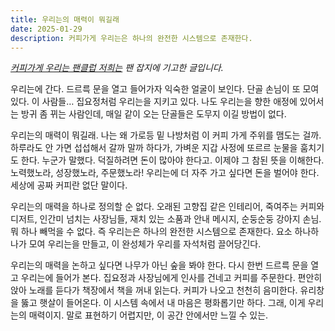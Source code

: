 ```yaml
---
title: 우리는의 매력이 뭐길래
date: 2025-01-29
description: 커피가게 우리는은 하나의 완전한 시스템으로 존재한다.
---
```


*[커피가게 우리는 팬클럽 저희는](https://wooreenoon.bearblog.dev) 팬 잡지에 기고한 글입니다.*

우리는에 간다. 드르륵 문을 열고 들어가자 익숙한 얼굴이 보인다. 단골 손님이 또 모여 있다. 이 사람들… 집요정처럼 우리는을 지키고 있다. 나도 우리는을 향한 애정에 있어서는 방귀 좀 뀌는 사람인데, 매일 같이 오는 단골들은 도무지 이길 방법이 없다.

우리는의 매력이 뭐길래. 나는 왜 가로등 밑 나방처럼 이 커피 가게 주위를 맴도는 걸까. 하루라도 안 가면 섭섭해서 갈까 말까 하다가, 가벼운 지갑 사정에 또르르 눈물을 훔치기도 한다. 누군가 말했다. 덕질하려면 돈이 많아야 한다고. 이제야 그 참된 뜻을 이해한다. 노력했노라, 성장했노라, 주문했노라! 우리는에 더 자주 가고 싶다면 돈을 벌어야 한다. 세상에 공짜 커피란 없단 말이다.

우리는의 매력을 하나로 정의할 순 없다. 오래된 고향집 같은 인테리어, 죽여주는 커피와 디저트, 인간미 넘치는 사장님들, 재치 있는 소품과 안내 메시지, 순둥순둥 강아지 손님. 뭐 하나 빼먹을 수 없다. 즉 우리는은 하나의 완전한 시스템으로 존재한다. 요소 하나하나가 모여 우리는을 만들고, 이 완성체가 우리를 자석처럼 끌어당긴다.

우리는의 매력을 논하고 싶다면 나무가 아닌 숲을 봐야 한다. 다시 한번 드르륵 문을 열고 우리는에 들어가 본다. 집요정과 사장님에게 인사를 건네고 커피를 주문한다. 편안히 앉아 노래를 듣다가 책장에서 책을 꺼내 읽는다. 커피가 나오고 천천히 음미한다.  유리창을 뚫고 햇살이 들어온다. 이 시스템 속에서 내 마음은 평화롭기만 하다. 그래, 이게 우리는의 매력이지. 말로 표현하기 어렵지만, 이 공간 안에서만 느낄 수 있는.
